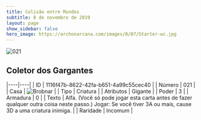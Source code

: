```yaml
---
title: Colisão entre Mundos
subtitle: 8 de novembro de 2019
layout: page
show_sidebar: false
hero_image: https://archonarcana.com/images/0/07/Starter-wc.jpg
---
```


![021](https://cdn.keyforgegame.com/media/card_front/pt/452_021_46XQQ8M5CRF8_pt.png)

## Coletor dos Gargantes

|----|----|
| ID | 1116f47b-8622-42fa-b651-4a99c55cec40 |
| Número | 021 |
| Casa | ![Brobnar](https://archonarcana.com/images/thumb/e/e0/Brobnar.png/22px-Brobnar.png "Brobnar") |
| Tipo | Criatura |
| Atributos | Gigante |
| Poder | 3 |
| Armadura | 0 |
| Texto | Alfa. (Você só pode jogar esta carta antes de fazer qualquer outra coisa neste passo.) Jogar: Se você tiver 3A ou mais, cause 3D a uma criatura inimiga. |
| Raridade | Incomum |
